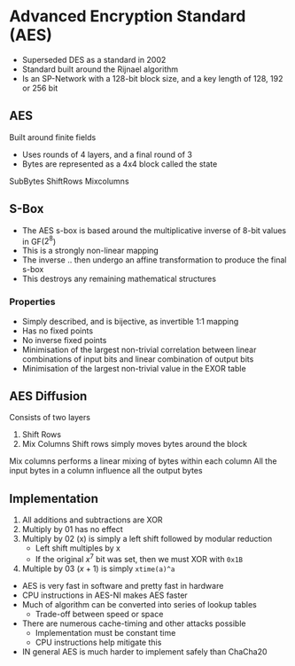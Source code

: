 # Advanced Encryption Standard (AES)

- Superseded DES as a standard in 2002
- Standard built around the Rijnael algorithm
- Is an SP-Network with a 128-bit block size, and a key length of 128, 192 or 256 bit

## AES
Built around finite fields
- Uses rounds of 4 layers, and a final round of 3
- Bytes are represented as a 4x4 block called the state


SubBytes
ShiftRows
Mixcolumns

## S-Box
- The AES s-box is based around the multiplicative inverse of 8-bit values in GF($2^8$)
- This is a strongly non-linear mapping
- The inverse .. then undergo an affine transformation to produce the final s-box
- This destroys any remaining mathematical structures

### Properties
- Simply described, and is bijective, as invertible 1:1 mapping
- Has no fixed points
- No inverse fixed points
- Minimisation of the largest non-trivial correlation between linear combinations of input bits and linear combination of output bits
- Minimisation of the largest non-trivial value in the EXOR table

## AES Diffusion
Consists of two layers
1. Shift Rows
2. Mix Columns
Shift rows simply moves bytes around the block

Mix columns performs a linear mixing of bytes within each column
All the input bytes in a column influence all the output bytes

## Implementation
1. All additions and subtractions are XOR
2. Multiply by 01 has no effect
3. Multiply by 02 (x) is simply a left shift followed by modular reduction
	- Left shift multiples by x
	- If the original $x^7$ bit was set, then we must XOR with `0x1B`
4. Multiple by 03 $(x+1)$ is simply `xtime(a)^a`

- AES is very fast in software and pretty fast in hardware
- CPU instructions in AES-NI makes AES faster
- Much of algorithm can be converted into series of lookup tables
	- Trade-off between speed or space
- There are numerous cache-timing and other attacks possible
	- Implementation must be constant time
	- CPU instructions help mitigate this
- IN general AES is much harder to implement safely than ChaCha20